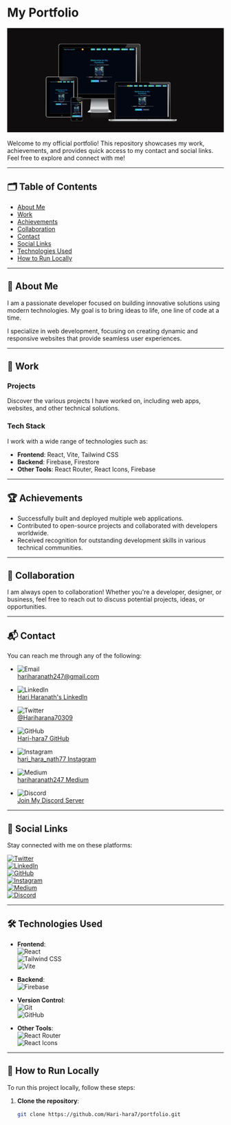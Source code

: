 #  My Portfolio

![Portfolio Banner](banner.png)

Welcome to my official portfolio! This repository showcases my work, achievements, and provides quick access to my contact and social links. Feel free to explore and connect with me!

---

## 🗂 Table of Contents
- [About Me](#about-me)
- [Work](#work)
- [Achievements](#achievements)
- [Collaboration](#collaboration)
- [Contact](#contact)
- [Social Links](#social-links)
- [Technologies Used](#technologies-used)
- [How to Run Locally](#how-to-run-locally)

---

## 👤 About Me

I am a passionate developer focused on building innovative solutions using modern technologies. My goal is to bring ideas to life, one line of code at a time.

I specialize in web development, focusing on creating dynamic and responsive websites that provide seamless user experiences.

---

## 💼 Work

### Projects
Discover the various projects I have worked on, including web apps, websites, and other technical solutions.

### Tech Stack
I work with a wide range of technologies such as:
- **Frontend**: React, Vite, Tailwind CSS
- **Backend**: Firebase, Firestore
- **Other Tools**: React Router, React Icons, Firebase

---

## 🏆 Achievements
- Successfully built and deployed multiple web applications.
- Contributed to open-source projects and collaborated with developers worldwide.
- Received recognition for outstanding development skills in various technical communities.

---

## 🤝 Collaboration

I am always open to collaboration! Whether you're a developer, designer, or business, feel free to reach out to discuss potential projects, ideas, or opportunities.

---

## 📬 Contact

You can reach me through any of the following:

- ![Email](https://img.shields.io/badge/Email-hariharanath247@gmail.com-informational?style=flat&logo=gmail)  
  [hariharanath247@gmail.com](mailto:hariharanath247@gmail.com)

- ![LinkedIn](https://img.shields.io/badge/LinkedIn-Connect-blue?style=flat&logo=linkedin)  
  [Hari Haranath's LinkedIn](https://www.linkedin.com/in/hari-hara-nath-a13583282/)

- ![Twitter](https://img.shields.io/badge/Twitter-@Hariharana70309-blue?style=flat&logo=twitter)  
  [@Hariharana70309](https://x.com/Hariharana70309)

- ![GitHub](https://img.shields.io/badge/GitHub-Hari--hara7-black?style=flat&logo=github)  
  [Hari-hara7 GitHub](https://github.com/Hari-hara7)

- ![Instagram](https://img.shields.io/badge/Instagram-@hari_hara_nath77-pink?style=flat&logo=instagram)  
  [hari_hara_nath77 Instagram](https://instagram.com/hari_hara_nath77)

- ![Medium](https://img.shields.io/badge/Medium-Follow-green?style=flat&logo=medium)  
  [hariharanath247 Medium](https://medium.com/@hariharanath247)

- ![Discord](https://img.shields.io/badge/Discord-Join%20Server-blueviolet?style=flat&logo=discord)  
  [Join My Discord Server](https://discord.gg/Xn8uyh4Js)

---

## 🔗 Social Links

Stay connected with me on these platforms:

[![Twitter](https://img.shields.io/badge/Twitter-Follow-blue?style=flat&logo=twitter)](https://x.com/Hariharana70309)  
[![LinkedIn](https://img.shields.io/badge/LinkedIn-Connect-blue?style=flat&logo=linkedin)](https://www.linkedin.com/in/hari-hara-nath-a13583282/)  
[![GitHub](https://img.shields.io/badge/GitHub-Follow-black?style=flat&logo=github)](https://github.com/Hari-hara7)  
[![Instagram](https://img.shields.io/badge/Instagram-Follow-pink?style=flat&logo=instagram)](https://instagram.com/hari_hara_nath77)  
[![Medium](https://img.shields.io/badge/Medium-Follow-green?style=flat&logo=medium)](https://medium.com/@hariharanath247)  
[![Discord](https://img.shields.io/badge/Discord-Join%20Server-blueviolet?style=flat&logo=discord)](https://discord.gg/Xn8uyh4Js)

---

## 🛠️ Technologies Used

- **Frontend**:  
  ![React](https://img.shields.io/badge/React-20232A?style=flat&logo=react&logoColor=61DAFB)  
  ![Tailwind CSS](https://img.shields.io/badge/Tailwind_CSS-38B2AC?style=flat&logo=tailwind-css&logoColor=white)  
  ![Vite](https://img.shields.io/badge/Vite-646CFF?style=flat&logo=vite&logoColor=white)

- **Backend**:  
  ![Firebase](https://img.shields.io/badge/Firebase-FFCA28?style=flat&logo=firebase&logoColor=white)

- **Version Control**:  
  ![Git](https://img.shields.io/badge/Git-F05032?style=flat&logo=git&logoColor=white)  
  ![GitHub](https://img.shields.io/badge/GitHub-181717?style=flat&logo=github&logoColor=white)

- **Other Tools**:  
  ![React Router](https://img.shields.io/badge/React_Router-CA4245?style=flat&logo=react-router&logoColor=white)  
  ![React Icons](https://img.shields.io/badge/React_Icons-61DAFB?style=flat&logo=react&logoColor=white)

---

## 📜 How to Run Locally

To run this project locally, follow these steps:

1. **Clone the repository**:
   ```bash
   git clone https://github.com/Hari-hara7/portfolio.git
